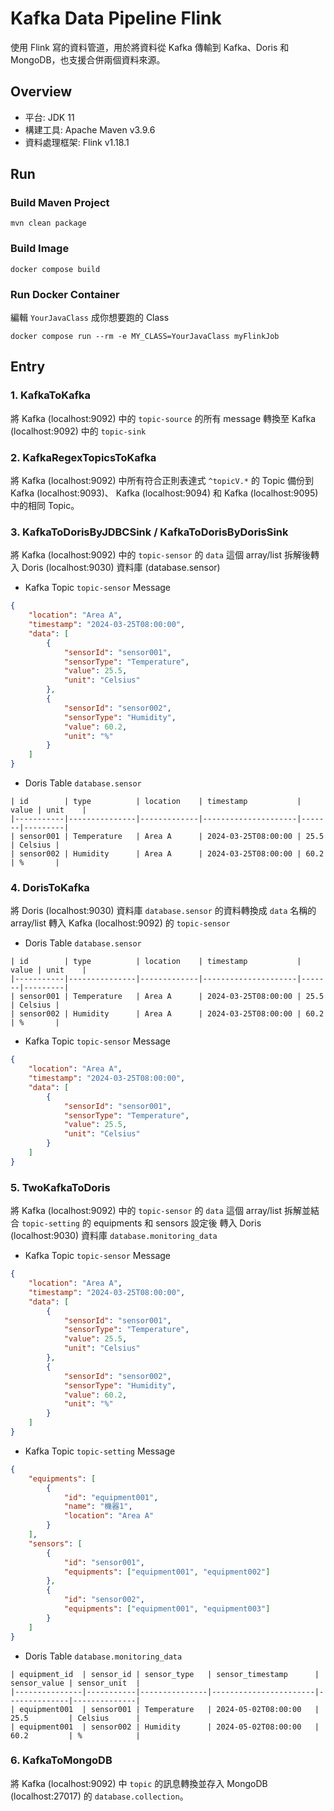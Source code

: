 # Kafka Data Pipeline Flink
使用 Flink 寫的資料管道，用於將資料從 Kafka 傳輸到 Kafka、Doris 和 MongoDB，也支援合併兩個資料來源。  

## Overview

- 平台: JDK 11
- 構建工具: Apache Maven v3.9.6
- 資料處理框架: Flink v1.18.1


## Run

### Build Maven Project
```
mvn clean package
```

### Build Image
```
docker compose build
```

### Run Docker Container

編輯 `YourJavaClass` 成你想要跑的 Class  
```
docker compose run --rm -e MY_CLASS=YourJavaClass myFlinkJob
```



## Entry

### 1. KafkaToKafka

將 Kafka (localhost:9092) 中的 `topic-source` 的所有 message 轉換至 Kafka (localhost:9092) 中的 `topic-sink`  


### 2. KafkaRegexTopicsToKafka


將 Kafka (localhost:9092) 中所有符合正則表達式 `^topicV.*` 的 Topic 備份到 Kafka (localhost:9093)、 Kafka (localhost:9094) 和 Kafka (localhost:9095) 中的相同 Topic。  

### 3. KafkaToDorisByJDBCSink / KafkaToDorisByDorisSink

將 Kafka (localhost:9092) 中的 `topic-sensor` 的 `data` 這個 array/list 拆解後轉入 Doris (localhost:9030) 資料庫 (database.sensor)  

- Kafka Topic `topic-sensor` Message
```json
{
    "location": "Area A",
    "timestamp": "2024-03-25T08:00:00",
    "data": [
        {
            "sensorId": "sensor001",
            "sensorType": "Temperature",
            "value": 25.5,
            "unit": "Celsius"
        },
        {
            "sensorId": "sensor002",
            "sensorType": "Humidity",
            "value": 60.2,
            "unit": "%"
        }
    ]
}
```

- Doris Table `database.sensor`
```
| id        | type          | location    | timestamp           | value | unit    |  
|-----------|---------------|-------------|---------------------|-------|---------|  
| sensor001 | Temperature   | Area A      | 2024-03-25T08:00:00 | 25.5  | Celsius |  
| sensor002 | Humidity      | Area A      | 2024-03-25T08:00:00 | 60.2  | %       |  
```

### 4. DorisToKafka

將 Doris (localhost:9030) 資料庫 `database.sensor` 的資料轉換成 `data` 名稱的 array/list 轉入 Kafka (localhost:9092) 的 `topic-sensor`  

- Doris Table `database.sensor`
```
| id        | type          | location    | timestamp           | value | unit    |  
|-----------|---------------|-------------|---------------------|-------|---------|  
| sensor001 | Temperature   | Area A      | 2024-03-25T08:00:00 | 25.5  | Celsius |  
| sensor002 | Humidity      | Area A      | 2024-03-25T08:00:00 | 60.2  | %       |  
```

- Kafka Topic `topic-sensor` Message
```json
{
    "location": "Area A",
    "timestamp": "2024-03-25T08:00:00",
    "data": [
        {
            "sensorId": "sensor001",
            "sensorType": "Temperature",
            "value": 25.5,
            "unit": "Celsius"
        }
    ]
}
```



### 5. TwoKafkaToDoris

將 Kafka (localhost:9092) 中的 `topic-sensor` 的 `data` 這個 array/list 拆解並結合 `topic-setting` 的 equipments 和 sensors 設定後 轉入 Doris (localhost:9030) 資料庫 `database.monitoring_data`  

- Kafka Topic `topic-sensor` Message
```json
{
    "location": "Area A",
    "timestamp": "2024-03-25T08:00:00",
    "data": [
        {
            "sensorId": "sensor001",
            "sensorType": "Temperature",
            "value": 25.5,
            "unit": "Celsius"
        },
        {
            "sensorId": "sensor002",
            "sensorType": "Humidity",
            "value": 60.2,
            "unit": "%"
        }
    ]
}
```

- Kafka Topic `topic-setting` Message
```json
{
    "equipments": [
        {
            "id": "equipment001",
            "name": "機器1",
            "location": "Area A"
        }
    ],
    "sensors": [
        {
            "id": "sensor001",
            "equipments": ["equipment001", "equipment002"]
        },
        {
            "id": "sensor002",
            "equipments": ["equipment001", "equipment003"]
        }
    ]
}
```

- Doris Table `database.monitoring_data`
```
| equipment_id  | sensor_id | sensor_type   | sensor_timestamp      | sensor_value | sensor_unit  |  
|---------------|-----------|---------------|-----------------------|--------------|--------------|  
| equipment001  | sensor001 | Temperature   | 2024-05-02T08:00:00   | 25.5         | Celsius      |  
| equipment001  | sensor002 | Humidity      | 2024-05-02T08:00:00   | 60.2         | %            |  
```

### 6. KafkaToMongoDB

將 Kafka (localhost:9092) 中 `topic` 的訊息轉換並存入 MongoDB (localhost:27017) 的 `database.collection`。  

